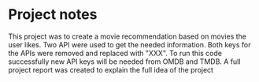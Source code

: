 # Project notes
This project was to create a movie recommendation based on movies the user likes. Two API were used to get the needed information.
Both keys for the APIs were removed and replaced with "XXX".  To run this code successfully new API keys will be needed from OMDB and TMDB.
A full project report was created to explain the full idea of the project
